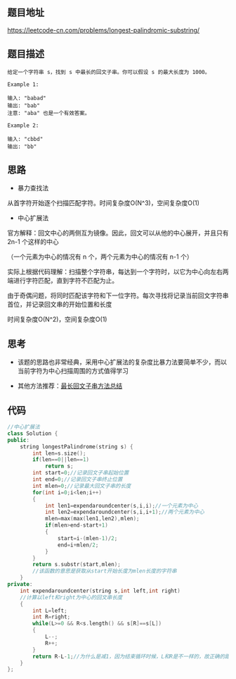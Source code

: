 ## 题目地址
https://leetcode-cn.com/problems/longest-palindromic-substring/

## 题目描述
```
给定一个字符串 s，找到 s 中最长的回文子串。你可以假设 s 的最大长度为 1000。

Example 1:

输入: "babad"
输出: "bab"
注意: "aba" 也是一个有效答案。

Example 2:

输入: "cbbd"
输出: "bb"

```

## 思路

- 暴力查找法

从首字符开始逐个扫描匹配字符。时间复杂度O(N^3)，空间复杂度O(1)

- 中心扩展法

官方解释：回文中心的两侧互为镜像。因此，回文可以从他的中心展开，并且只有 2n-1 个这样的中心

（一个元素为中心的情况有 n 个，两个元素为中心的情况有 n-1 个）

实际上根据代码理解：扫描整个字符串，每达到一个字符时，以它为中心向左右两端进行字符匹配，直到字符不匹配为止。

由于奇偶问题，将同时匹配该字符和下一位字符。每次寻找将记录当前回文字符串首位，并记录回文串的开始位置和长度

时间复杂度O(N^2)，空间复杂度O(1)

## 思考
- 该题的思路也非常经典，采用中心扩展法的复杂度比暴力法要简单不少，而以当前字符为中心扫描周围的方式值得学习

- 其他方法推荐：[最长回文子串方法总结](https://leetcode-cn.com/problems/longest-palindromic-substring/solution/zui-chang-hui-wen-zi-chuan-c-by-gpe3dbjds1/)

## 代码
```C++
//中心扩展法
class Solution {
public:
    string longestPalindrome(string s) {
        int len=s.size();
        if(len==0||len==1)
            return s;
        int start=0;//记录回文子串起始位置
        int end=0;//记录回文子串终止位置
        int mlen=0;//记录最大回文子串的长度
        for(int i=0;i<len;i++)
        {
            int len1=expendaroundcenter(s,i,i);//一个元素为中心
            int len2=expendaroundcenter(s,i,i+1);//两个元素为中心
            mlen=max(max(len1,len2),mlen);
            if(mlen>end-start+1)
            {
                start=i-(mlen-1)/2;
                end=i+mlen/2;
            }
        }
        return s.substr(start,mlen);
        //该函数的意思是获取从start开始长度为mlen长度的字符串
    }
private:
    int expendaroundcenter(string s,int left,int right)
    //计算以left和right为中心的回文串长度
    {
        int L=left;
        int R=right;
        while(L>=0 && R<s.length() && s[R]==s[L])
        {
            L--;
            R++;
        }
        return R-L-1;//为什么是减1，因为结束循环时候，L和R是不一样的，故正确的距离为((R-1)-(L+1)+1)，即这个结果。
    }
};
```

